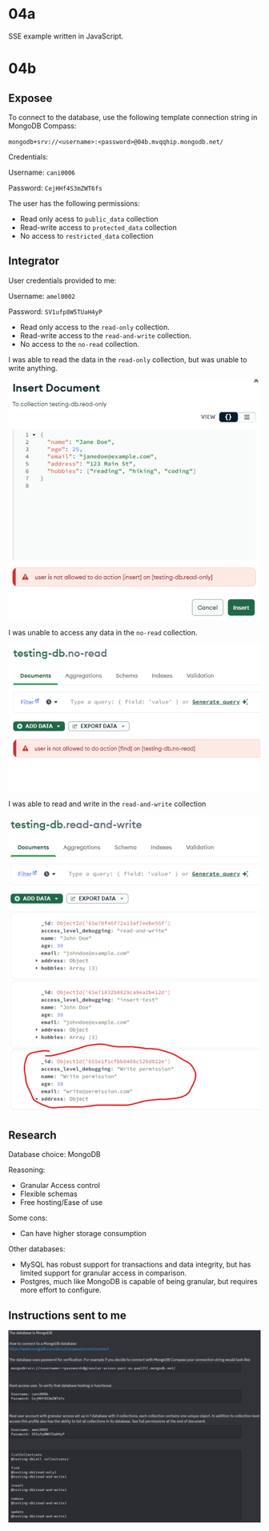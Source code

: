 # 04a

SSE example written in JavaScript.

# 04b

## Exposee

To connect to the database, use the following template connection string in MongoDB Compass:

`mongodb+srv://<username>:<password>@04b.mvqqhip.mongodb.net/`

Credentials:

Username: `cani0006`

Password: `CejHHf4S3mZWT6fs`

The user has the following permissions:

- Read only acess to `public_data` collection
- Read-write access to `protected_data` collection
- No access to `restricted_data` collection

## Integrator

User credentials provided to me:

Username: `amel0002`

Password: `SV1ufp8W5TUaH4yP`

- Read only access to the `read-only` collection.
- Read-write access to the `read-and-write` collection.
- No access to the `no-read` collection.

I was able to read the data in the `read-only` collection, but was unable to write anything.

<img src="nowrite.png">

I was unable to access any data in the `no-read` collection.

<img src="noread.png">

I was able to read and write in the `read-and-write` collection

<img src="readwrite.png">

## Research

Database choice: MongoDB

Reasoning:

- Granular Access control
- Flexible schemas
- Free hosting/Ease of use

Some cons:

- Can have higher storage consumption

Other databases:

- MySQL has robust support for transactions and data integrity, but has limited support for granular access in comparison.
- Postgres, much like MongoDB is capable of being granular, but requires more effort to configure.

## Instructions sent to me

<img src="instructions_sent_to_me.png">